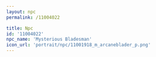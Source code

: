 ```yaml
---
layout: npc
permalink: /11004022

title: Npc
id: '11004022'
npc_name: 'Mysterious Bladesman'
icon_url: 'portrait/npc/11001918_m_arcaneblader_p.png'
---
```

